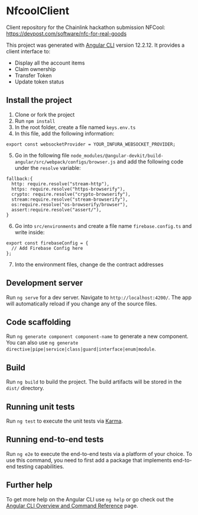 # NfcoolClient

Client repository for the Chainlink hackathon submission NFCool: https://devpost.com/software/nfc-for-real-goods 

This project was generated with [Angular CLI](https://github.com/angular/angular-cli) version 12.2.12. It provides a client interface to:
- Display all the account items
- Claim ownership
- Transfer Token
- Update token status

## Install the project

1. Clone or fork the project
2. Run `npm install`
3. In the root folder, create a file named `keys.env.ts`
4. In this file, add the following information:
```
export const websocketProvider = YOUR_INFURA_WEBSOCKET_PROVIDER;
```
5. Go in the following file `node_modules/@angular-devkit/build-angular/src/webpack/configs/browser.js` and add the following code under the `resolve` variable:
```
fallback:{
  http: require.resolve("stream-http"),
  https: require.resolve("https-browserify"),
  crypto: require.resolve("crypto-browserify"),
  stream:require.resolve("stream-browserify"),
  os:require.resolve("os-browserify/browser"),
  assert:require.resolve("assert/"),
}
```
6. Go into `src/environments` and create a file name `firebase.config.ts` and write inside:
```
export const firebaseConfig = {
  // Add Firebase Config here
};
```
7. Into the environment files, change de the contract addresses

## Development server

Run `ng serve` for a dev server. Navigate to `http://localhost:4200/`. The app will automatically reload if you change any of the source files.

## Code scaffolding

Run `ng generate component component-name` to generate a new component. You can also use `ng generate directive|pipe|service|class|guard|interface|enum|module`.

## Build

Run `ng build` to build the project. The build artifacts will be stored in the `dist/` directory.

## Running unit tests

Run `ng test` to execute the unit tests via [Karma](https://karma-runner.github.io).

## Running end-to-end tests

Run `ng e2e` to execute the end-to-end tests via a platform of your choice. To use this command, you need to first add a package that implements end-to-end testing capabilities.

## Further help

To get more help on the Angular CLI use `ng help` or go check out the [Angular CLI Overview and Command Reference](https://angular.io/cli) page.
